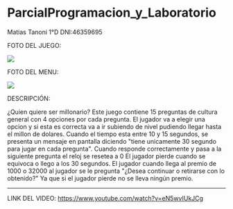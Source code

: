# ParcialProgramacion_y_Laboratorio

Matias Tanoni 1°D
DNI:46359695

FOTO DEL JUEGO:

![](https://raw.githubusercontent.com/MatiasTanoni/ParcialProgramacion_y_Laboratorio/master/imagenes/Captura%20de%20pantalla%202023-11-24%20190208.png?token=GHSAT0AAAAAACJAWQ66NKOWE3EGRO26KEIIZLBD4EA)

FOTO DEL MENU:

![](https://raw.githubusercontent.com/MatiasTanoni/ParcialProgramacion_y_Laboratorio/master/imagenes/Captura%20de%20pantalla%202023-11-24%20185428.png?token=GHSAT0AAAAAACJAWQ6636PJ7OGZVXRCIYMMZLBD5GQ)

DESCRIPCIÓN:

¿Quien quiere ser millonario? Este juego contiene 15 preguntas de cultura general con 4 opciones por cada pregunta. El jugador va a elegir una opcion y si esta es correcta va a ir subiendo de nivel pudiendo llegar hasta el millon de dolares.
Cuando el tiempo esta entre 10 y 15 segundos, se presenta un mensaje en pantalla diciendo "tiene unicamente 30 segundo para jugar en cada pregunta".
Cuando responde correctamente y pasa a la siguiente pregunta el reloj se resetea a 0
El jugador pierde cuando se equivoca o llego a los 30 segundos.
El jugador cuando llega al premio de 1000 o 32000 al jugador se le pregunta "¿Desea continuar o retirarse con lo obtenido?" Ya que si el jugador pierde no se lleva ningún premio.

----------------------------

LINK DEL VIDEO:  https://www.youtube.com/watch?v=eN5wvIUkJCg

